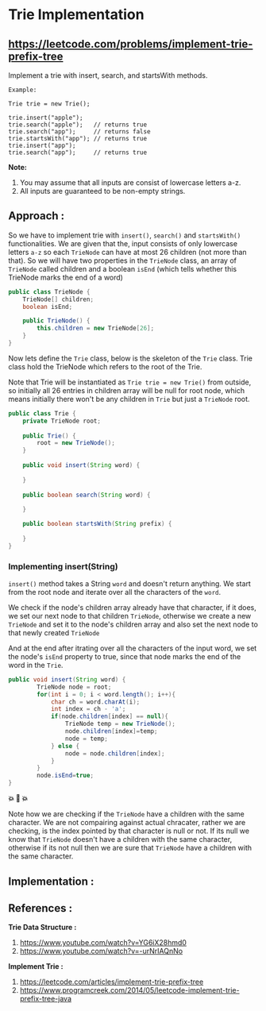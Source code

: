 # Trie Implementation
## https://leetcode.com/problems/implement-trie-prefix-tree

Implement a trie with insert, search, and startsWith methods.

```
Example:

Trie trie = new Trie();

trie.insert("apple");
trie.search("apple");   // returns true
trie.search("app");     // returns false
trie.startsWith("app"); // returns true
trie.insert("app");   
trie.search("app");     // returns true
```

**Note:**
1. You may assume that all inputs are consist of lowercase letters a-z.
2. All inputs are guaranteed to be non-empty strings.


## Approach :
So we have to implement trie with `insert()`, `search()` and `startsWith()` functionalities. We are given that the, input consists of only lowercase letters `a-z` so each `TrieNode` can have at most 26 children (not more than that). So we will have two properties in the `TrieNode` class, an array of `TrieNode` called children and a boolean `isEnd` (which tells whether this TrieNode marks the end of a word)

```java
public class TrieNode {
	TrieNode[] children;
	boolean isEnd;

	public TrieNode() {
		this.children = new TrieNode[26];
	}
}
```
Now lets define the `Trie` class, below is the skeleton of the `Trie` class. Trie class hold the TrieNode which refers to the root of the Trie.

Note that Trie will be instantiated as `Trie trie = new Trie()` from outside, so initially all 26 entries in children array will be null for root node, which means initially there won't be any children in `Trie` but just a `TrieNode` root. 

```java
public class Trie {
    private TrieNode root;
    
    public Trie() {
        root = new TrieNode();
    }
    
    public void insert(String word) {
       
    }
   
    public boolean search(String word) {
       
    }

    public boolean startsWith(String prefix) {
       
    }
}
```

### Implementing insert(String) 
`insert()` method takes a String `word` and doesn't return anything. We start from the root node and iterate over all the characters of the `word`. 

We check if the node's children array already have that character, if it does, we set our next node to that children `TrieNode`, otherwise we create a new `TrieNode` and set it to the node's children array and also set the next node to that newly created `TrieNode`

And at the end after itrating over all the characters of the input word, we set the node's `isEnd` property to true, since that node marks the end of the word in the `Trie`.


```java
public void insert(String word) {
        TrieNode node = root;
        for(int i = 0; i < word.length(); i++){
            char ch = word.charAt(i);
            int index = ch - 'a';
            if(node.children[index] == null){
                TrieNode temp = new TrieNode();
                node.children[index]=temp;
                node = temp;
            } else {
            	node = node.children[index];
            }
        }
        node.isEnd=true;
}
```

**💥 👀 💥**

Note how we are checking if the `TrieNode` have a children with the same character. We are not compairing against actual chracater, rather we are checking, is the index pointed by that character is null or not. If its null we know that `TrieNode` doesn't have a children with the same character, otherwise if its not null then we are sure that `TrieNode` have a children with the same character.


## Implementation :


## References :
**Trie Data Structure :** 
1. https://www.youtube.com/watch?v=YG6iX28hmd0
2. https://www.youtube.com/watch?v=-urNrIAQnNo

**Implement Trie :** 
1. https://leetcode.com/articles/implement-trie-prefix-tree
2. https://www.programcreek.com/2014/05/leetcode-implement-trie-prefix-tree-java

